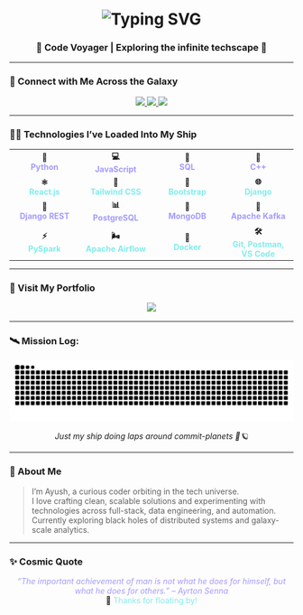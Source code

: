 <!-- 🚀 Typing Animation Title -->
<h1 align="center">
  <img src="https://readme-typing-svg.demolab.com?font=Orbitron&size=30&duration=4000&pause=500&color=A29BFE&center=true&vCenter=true&width=435&lines=Hi+I'm+Ayush+Mishra;Full-Stack+Developer;Big+Data+Engineer;DevOps+Explorer" alt="Typing SVG" />
</h1>

<h3 align="center">🌌 Code Voyager | Exploring the infinite techscape 🚀</h3>

---

### 🌠 Connect with Me Across the Galaxy

<div align="center">
  <a href="mailto:ayushmishra2004op@gmail.com" target="_blank">
    <img src="https://img.shields.io/badge/Email-ayushmishra2004op@gmail.com-81ECEC?style=for-the-badge&logo=gmail&logoColor=white"/>
  </a>
  <a href="https://linkedin.com/in/ayushmi" target="_blank">
    <img src="https://img.shields.io/badge/LinkedIn-Ayush_Mishra-81ECEC?style=for-the-badge&logo=linkedin&logoColor=white"/>
  </a>
  <a href="https://www.leetcode.com/ayush_wants_a_burger" target="_blank">
    <img src="https://img.shields.io/badge/LeetCode-ayush_wants_a_burger-81ECEC?style=for-the-badge&logo=leetcode&logoColor=white"/>
  </a>
</div>

---

### 🧑‍🚀 Technologies I’ve Loaded Into My Ship

<div align="center">

<table>
<tr>
<td align="center" width="120"><strong>🐍<br><span style="color:#A29BFE">Python</span></strong></td>
<td align="center" width="120"><strong>💻<br><span style="color:#A29BFE">JavaScript</span></strong></td>
<td align="center" width="120"><strong>🧠<br><span style="color:#A29BFE">SQL</span></strong></td>
<td align="center" width="120"><strong>🚀<br><span style="color:#A29BFE">C++</span></strong></td>
</tr>

<tr>
<td align="center"><strong>⚛️<br><span style="color:#81ECEC">React.js</span></strong></td>
<td align="center"><strong>🎨<br><span style="color:#81ECEC">Tailwind CSS</span></strong></td>
<td align="center"><strong>🎨<br><span style="color:#81ECEC">Bootstrap</span></strong></td>
<td align="center"><strong>🌐<br><span style="color:#81ECEC">Django</span></strong></td>
</tr>

<tr>
<td align="center"><strong>🔐<br><span style="color:#A29BFE">Django REST</span></strong></td>
<td align="center"><strong>📊<br><span style="color:#A29BFE">PostgreSQL</span></strong></td>
<td align="center"><strong>🍃<br><span style="color:#A29BFE">MongoDB</span></strong></td>
<td align="center"><strong>🐘<br><span style="color:#A29BFE">Apache Kafka</span></strong></td>
</tr>

<tr>
<td align="center"><strong>⚡<br><span style="color:#81ECEC">PySpark</span></strong></td>
<td align="center"><strong>🌬️<br><span style="color:#81ECEC">Apache Airflow</span></strong></td>
<td align="center"><strong>🐳<br><span style="color:#81ECEC">Docker</span></strong></td>
<td align="center"><strong>🛠️<br><span style="color:#81ECEC">Git, Postman, VS Code</span></strong></td>
</tr>
</table>

</div>

---

### 🧭 Visit My Portfolio

<p align="center">
  <a href="https://ayushcolas.github.io/Portfolio/" target="_blank">
    <img src="https://img.shields.io/badge/Launch%20Portfolio-Click%20Here-81ECEC?style=for-the-badge&logo=rocket&logoColor=white"/>
  </a>
</p>

---

### 🛰️ Mission Log:

<p align="center">
  <img src="https://raw.githubusercontent.com/AyushColas/AyushColas/output/github-contribution-grid-snake.svg" alt="spaceship orbiting planets (contributions)" />
</p>

<p align="center">
  <em>Just my ship doing laps around commit-planets 🚀🪐</em>
</p>

---

### 🌌 About Me

> I’m Ayush, a curious coder orbiting in the tech universe.  
> I love crafting clean, scalable solutions and experimenting with technologies across full-stack, data engineering, and automation.  
> Currently exploring black holes of distributed systems and galaxy-scale analytics.

---

### ✨ Cosmic Quote

<p align="center">
  <em style="color:#A29BFE">“The important achievement of man is not what he does for himself, but what he does for others.” – Ayrton Senna</em><br/>
  🌌 <span style="color:#81ECEC">Thanks for floating by!</span>
</p>

